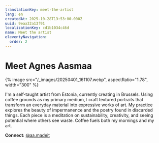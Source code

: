 ```yaml
---
translationKey: meet-the-artist
lang: en
createdAt: 2025-10-28T13:53:00.000Z
uuid: 9eaa32a13f91
localizationKey: cd1b1034c46d
name: Meet the artist
eleventyNavigation:
  order: 2
---
```

# Meet Agnes Aasmaa

{% image src="/_images/20250401_161107.webp", aspectRatio="1.78", width="300" %}

I'm a self-taught artist from Estonia, currently creating in Brussels. Using coffee grounds as my primary medium, I craft textured portraits that transform an everyday material into expressive works of art. My practice explores the beauty of impermanence and the poetry found in discarded things. Each piece is a meditation on sustainability, creativity, and seeing potential where others see waste. Coffee fuels both my mornings and my art.

**Connect:** [@aa.madeit](https://www.instagram.com/aa.madeit/)

